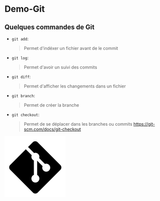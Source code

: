 # Demo-Git

   ## Quelques commandes de Git

  * ``` git add ```:
     > Permet d'indéxer un fichier avant de le commit

  * ``` git log ```:
     > Permet d'avoir un suivi des commits

  * ``` git diff ```:
     > Permet d'afficher les changements dans un fichier

  * ``` git branch ```:
     > Permet de créer la branche

  * ``` git checkout ```:
     > Permet de se déplacer dans les branches ou commits
     >  https://git-scm.com/docs/git-checkout

  ![GitHub Logo](/Images/logo_git.png)
